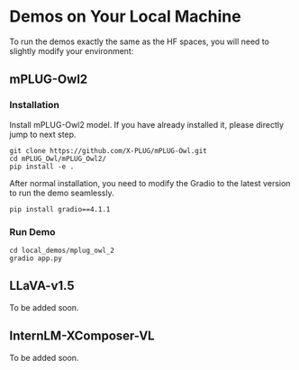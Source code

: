 # Demos on Your Local Machine


To run the demos exactly the same as the HF spaces, you will need to slightly modify your environment:


## mPLUG-Owl2

### Installation

Install mPLUG-Owl2 model. If you have already installed it, please directly jump to next step.

```
git clone https://github.com/X-PLUG/mPLUG-Owl.git
cd mPLUG_Owl/mPLUG_Owl2/ 
pip install -e .
```

After normal installation, you need to modify the Gradio to the latest version to run the demo seamlessly.

```shell
pip install gradio==4.1.1
```

### Run Demo

```shell
cd local_demos/mplug_owl_2
gradio app.py
```

## LLaVA-v1.5

To be added soon.

## InternLM-XComposer-VL

To be added soon.